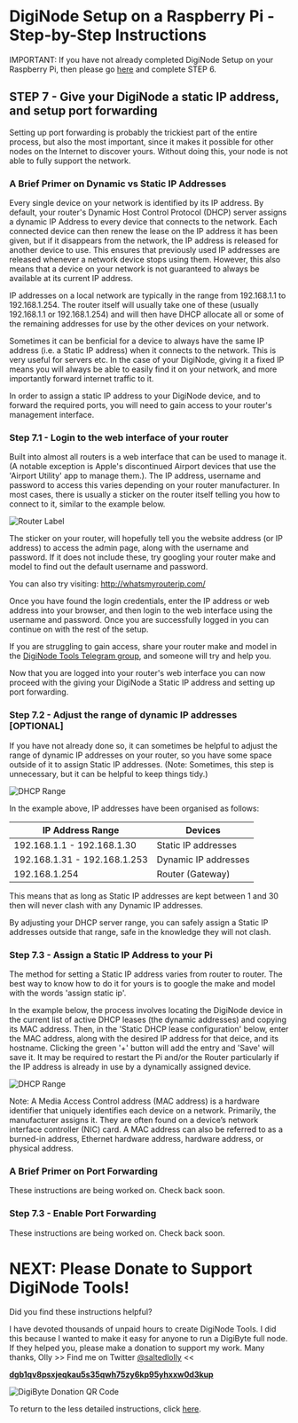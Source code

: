 # DigiNode Setup on a Raspberry Pi - Step-by-Step Instructions

IMPORTANT: If you have not already completed DigiNode Setup on your Raspberry Pi, then please go [here](/docs/rpi_setup_step6_run_diginode_setup.md) and complete STEP 6.


## STEP 7 - Give your DigiNode a static IP address, and setup port forwarding

Setting up port forwarding is probably the trickiest part of the entire process, but also the most important, since it makes it possible for other nodes on the Internet to discover yours. Without doing this, your node is not able to fully support the network.


### A Brief Primer on Dynamic vs Static IP Addresses

Every single device on your network is identified by its IP address. By default, your router's Dynamic Host Control Protocol (DHCP) server assigns a dynamic IP Address to every device that connects to the network. Each connected device can then renew the lease on the IP address it has been given, but if it disappears from the network, the IP address is released for another device to use. This ensures that previously used IP addresses are released whenever a network device stops using them. However, this also means that a device on your network is not guaranteed to always be available at its current IP address.

IP addresses on a local network are typically in the range from 192.168.1.1 to 192.168.1.254. The router itself will usually take one of these (usually 192.168.1.1 or 192.168.1.254) and will then have DHCP allocate all or some of the remaining addresses for use by the other devices on your network.

Sometimes it can be benficial for a device to always have the same IP address (i.e. a Static IP address) when it connects to the network. This is very useful for servers etc. In the case of your DigiNode, giving it a fixed IP means you will always be able to easily find it on your network, and more importantly forward internet traffic to it.

In order to assign a static IP address to your DigiNode device, and to forward the required ports, you will need to gain access to your router's management interface.


### Step 7.1 - Login to the web interface of your router

Built into almost all routers is a web interface that can be used to manage it. (A notable exception is Apple's discontinued Airport devices that use the 'Airport Utility' app to manage them.). The IP address, username and password to access this varies depending on your router manufacturer. In most cases, there is usually a sticker on the router itself telling you how to connect to it, similar to the example below.

![Router Label](/images/router_label.jpg)

The sticker on your router, will hopefully tell you the website address (or IP address) to access the admin page, along with the username and password. If it does not include these, try googling your router make and model to find out the default username and password.

You can also try visiting: http://whatsmyrouterip.com/

Once you have found the login credentials, enter the IP address or web address into your browser, and then login to the web interface using the username and password. Once you are successfully logged in you can continue on with the rest of the setup. 

If you are struggling to gain access, share your router make and model in the [DigiNode Tools Telegram group](https://t.me/DigiNodeTools), and someone will try and help you.

Now that you are logged into your router's web interface you can now proceed with the giving your DigiNode a Static IP address and setting up port forwarding.


### Step 7.2 - Adjust the range of dynamic IP addresses [OPTIONAL]

If you have not already done so, it can sometimes be helpful to adjust the range of dynamic IP addresses on your router, so you have some space outside of it to assign Static IP addresses. (Note: Sometimes, this step is unnecessary, but it can be helpful to keep things tidy.)

![DHCP Range](/images/dhcp_settings.png)

In the example above, IP addresses have been organised as follows:

| IP Address Range              | Devices                   |
|-------------------------------|---------------------------|
| 192.168.1.1 - 192.168.1.30 	| Static IP addresses		|
| 192.168.1.31 - 192.168.1.253	| Dynamic IP addresses		|
| 192.168.1.254   				| Router (Gateway)			|

This means that as long as Static IP addresses are kept between 1 and 30 then will never clash with any Dynamic IP addresses.

By adjusting your DHCP server range, you can safely assign a Static IP addresses outside that range, safe in the knowledge they will not clash. 


### Step 7.3 - Assign a Static IP Address to your Pi

The method for setting a Static IP address varies from router to router. The best way to know how to do it for yours is to google the make and model with the words 'assign static ip'. 

In the example below, the process involves locating the DigiNode device in the current list of active DHCP leases (the dynamic addresses) and copying its MAC address. Then, in the 'Static DHCP lease configuration' below, enter the MAC address, along with the desired IP address for that deice, and its hostname. Clicking the green '+' button will add the entry and 'Save' will save it. It may be required to restart the Pi and/or the Router particularly if the IP address is already in use by a dynamically assigned device.

![DHCP Range](/images/dhcp_static_lease.png)

Note: A Media Access Control address (MAC address) is a hardware identifier that uniquely identifies each device on a network. Primarily, the manufacturer assigns it. They are often found on a device’s network interface controller (NIC) card. A MAC address can also be referred to as a burned-in address, Ethernet hardware address, hardware address, or physical address.


### A Brief Primer on Port Forwarding

These instructions are being worked on. Check back soon.



### Step 7.3 - Enable Port Forwarding

These instructions are being worked on. Check back soon.



# NEXT: Please Donate to Support DigiNode Tools!

Did you find these instructions helpful?

I have devoted thousands of unpaid hours to create DigiNode Tools. I did this because I wanted to make it easy for anyone to run a DigiByte full node. If they helped you, please make a donation to support my work. Many thanks, Olly  >> Find me on Twitter [@saltedlolly](https://twitter.com/saltedlolly) <<

**[dgb1qv8psxjeqkau5s35qwh75zy6kp95yhxxw0d3kup](digibyte:dgb1qv8psxjeqkau5s35qwh75zy6kp95yhxxw0d3kup)**

![DigiByte Donation QR Code](/images/donation_qr_code.png)


To return to the less detailed instructions, click [here](/docs/rpi_setup.md).